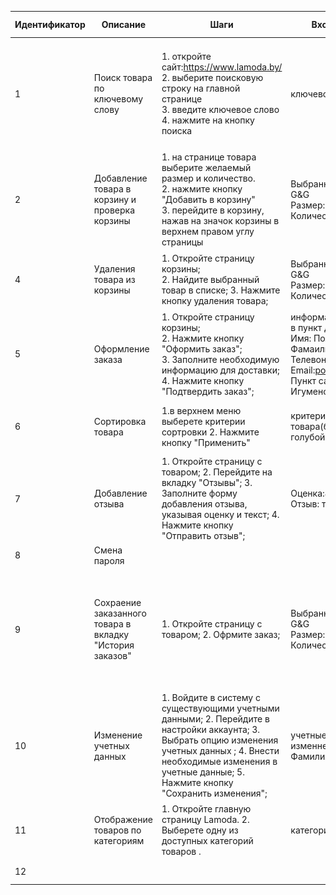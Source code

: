 | Идентификатор | Описание                                                 | Шаги                                                                                                                                                                                                                             | Входные данные                                                                                                                                                                           | Ожидаемые результаты                                                                         | Фактические результаты                                                                                         | Статус          |
|---------------|----------------------------------------------------------|----------------------------------------------------------------------------------------------------------------------------------------------------------------------------------------------------------------------------------|------------------------------------------------------------------------------------------------------------------------------------------------------------------------------------------|----------------------------------------------------------------------------------------------|----------------------------------------------------------------------------------------------------------------|-----------------|
| 1             | Поиск товара по ключевому слову                          | 1. откройте сайт:https://www.lamoda.by/<br/> 2. выберите поисковую строку на главной страницe <br/> 3. введите ключевое слово <br/> 4. нажмите на кнопку поиска                                                                  | ключевое слово= куртка                                                                                                                                                                   | Отобразится страница с товарами, которые должны быть куртки или связанные с ними товары<br/> | Страница с результатами поиска содержит куртки и соответствует ожиданиям. <br/>![img.png](img.png)             | пройден успешно |
| 2             | Добавление товара в корзину и проверка корзины           | 1. на странице товара выберите желаемый размер и количество.<br/>  2. нажмите кнопку "Добавить в корзину"<br/> 3. перейдите в корзину, нажав на значок корзины в верхнем правом углу страницы                                    | Выбранный товар: Джинсы G&G <br/>  Размер:S<br/> Количество: 2                                                                                                                           | Товар добавлен в корзину с выбранным размером и количеством.                                 | Товар успешно добавлен в корзину и сумма покупки рассчитана правильно<br/>![img_1.png](img_1.png)              | пройден успешно |
| 4             | Удаления товара из корзины                               | 1. Откройте страницу корзины; <br/> 2. Найдите выбранный товар в списке; 3. Нажмите кнопку удаления товара;<br/>                                                                                                                 | Выбранный товар: Джинсы G&G <br/>  Размер:S<br/> Количество: 2                                                                                                                           | Товар успешно удален из корзины.                                                             | Товар был удален из корзины        ![img_2.png](img_2.png)                                                     | пройден успешно |
| 5             | Оформление заказа                                        | 1. Откройте страницу корзины; <br/> 2. Нажмите кнопку "Оформить заказ";<br/> 3. Заполните необходимую информацию для доставки;<br/> 4. Нажмите кнопку "Подтвердить заказ";                                                       | информация для доставки: в пункт доставки<br/> Имя: Полина<br/> Фамаилия: Авсюкевич <br/>Телевон:+3754473288142 <br/>Email:polina.avs@gmail.com <br/> Пункт самовывоза: Игуменский тракт | Заказ оформлен.                                                                              | Заказаз был успешно оформлен.                                                                                  | пройден успешно |
| 6             | Сортировка товара                                        | 1.в верхнем меню выберете критерии сортровки 2. Нажмите кнопку "Применить"                                                                                                                                                       | критерии сортировки: цвет товара(бежевый и голубой)                                                                                                                                      | Товары отсортированы в соответствии с выбранным критерием                                    | Товары отфильтрованы ![img_3.png](img_3.png)                                                                   | пройден успешно |
| 7             | Добавление отзыва                                        | 1. Откройте страницу с товаром; 2. Перейдите на вкладку "Отзывы"; 3. Заполните форму добавления отзыва, указывая оценку и текст; 4. Нажмите кнопку "Отправить отзыв";                                                            | Оценка:4;<br/>Отзыв: товар понравился                                                                                                                                                    | Отзыв успешно добавлен; <br/>Отзыв отображается на странице товара;                          | Отзыв успешно добавлен; <br/> Отзыв отображается на странице товара;                                           |  пройден успешно               |
| 8             | Смена пароля                                             |                                                                                                                                                                                                                                  |                                                                                                                                                                                          |                                                                                              |                                                                                                                |  пройден успешно               |
| 9             | Сохраение заказанного товара в вкладку "История заказов" | 1. Откройте страницу с товаром; 2. Офрмите заказ;                                                                                                                                                                                | Выбранный товар: Джинсы G&G <br/>  Размер:S<br/> Количество: 2                                                                                                                           | Заказанный товар отображается в списке истории заказов. Счетчик заказов увеличлся на 1       | Заказанный товар отображается в списке истории заказов. Количество заказов на 1 больше ![img_4.png](img_4.png) |   пройден успешно              |
| 10            | Изменение учетных данных                                 | 1. Войдите в систему с существующими учетными данными; 2. Перейдите в настройки аккаунта; 3. Выбрать опцию изменения учетных данных ; 4. Внести необходимые изменения в учетные данные; 5. Нажмите кнопку "Сохранить изменения"; | учетные данные для изменнения: Имя:Карина <br/> Фамилия:Авдеева <br/>                                                                                                                    | Успешное изменение учетных данных                                                            | Имя и фамилия изменены и сохранены ![img_5.png](img_5.png)                                                     |    пройден успешно             |
| 11            | Отображение товаров по категориям                        | 1. Откройте главную страницу Lamoda. 2. Выберете одну из доступных категорий товаров .                                         | категория: женщинам                                                                                                                                                                      | Отображение товаром для выбранной категории                                                  | Отображение товаров для женщин ![img_6.png](img_6.png)                                                                                |     пройден успешно            |
| 12            |                                                          |                                                                                                                                                                                                                                  |                                                                                                                                                                                          |                                                                                              |                                                                                                                |     пройден успешно            |

